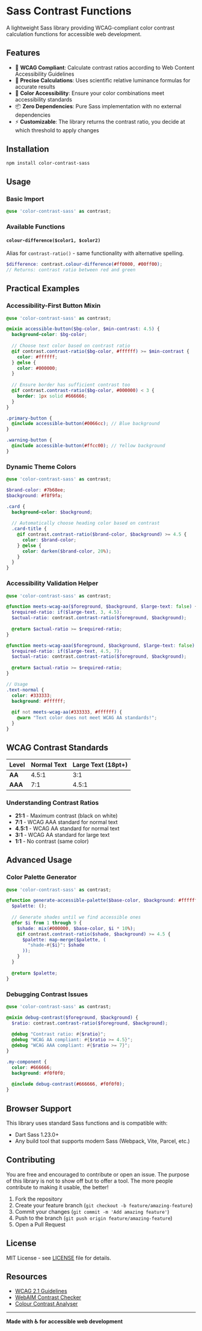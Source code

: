 # Sass Contrast Functions

A lightweight Sass library providing WCAG-compliant color contrast calculation functions for accessible web development.

## Features

- 🎯 **WCAG Compliant**: Calculate contrast ratios according to Web Content Accessibility Guidelines
- 🧮 **Precise Calculations**: Uses scientific relative luminance formulas for accurate results
- 🎨 **Color Accessibility**: Ensure your color combinations meet accessibility standards
- 📦 **Zero Dependencies**: Pure Sass implementation with no external dependencies
- ⚡ **Customizable**: The library returns the contrast ratio, you decide at which threshold to apply changes

## Installation

```bash
npm install color-contrast-sass
```

## Usage

### Basic Import

```scss
@use 'color-contrast-sass' as contrast;
```

### Available Functions


#### `colour-difference($color1, $color2)`

Alias for `contrast-ratio()` - same functionality with alternative spelling.

```scss
$difference: contrast.colour-difference(#ff0000, #00ff00);
// Returns: contrast ratio between red and green
```

## Practical Examples

### Accessibility-First Button Mixin

```scss
@use 'color-contrast-sass' as contrast;

@mixin accessible-button($bg-color, $min-contrast: 4.5) {
  background-color: $bg-color;
  
  // Choose text color based on contrast ratio
  @if contrast.contrast-ratio($bg-color, #ffffff) >= $min-contrast {
    color: #ffffff;
  } @else {
    color: #000000;
  }
  
  // Ensure border has sufficient contrast too
  @if contrast.contrast-ratio($bg-color, #000000) < 3 {
    border: 1px solid #666666;
  }
}

.primary-button {
  @include accessible-button(#0066cc); // Blue background
}

.warning-button {
  @include accessible-button(#ffcc00); // Yellow background
}
```

### Dynamic Theme Colors

```scss
@use 'color-contrast-sass' as contrast;

$brand-color: #7b68ee;
$background: #f8f9fa;

.card {
  background-color: $background;
  
  // Automatically choose heading color based on contrast
  .card-title {
    @if contrast.contrast-ratio($brand-color, $background) >= 4.5 {
      color: $brand-color;
    } @else {
      color: darken($brand-color, 20%);
    }
  }
}
```

### Accessibility Validation Helper

```scss
@use 'color-contrast-sass' as contrast;

@function meets-wcag-aa($foreground, $background, $large-text: false) {
  $required-ratio: if($large-text, 3, 4.5);
  $actual-ratio: contrast.contrast-ratio($foreground, $background);
  
  @return $actual-ratio >= $required-ratio;
}

@function meets-wcag-aaa($foreground, $background, $large-text: false) {
  $required-ratio: if($large-text, 4.5, 7);
  $actual-ratio: contrast.contrast-ratio($foreground, $background);
  
  @return $actual-ratio >= $required-ratio;
}

// Usage
.text-normal {
  color: #333333;
  background: #ffffff;
  
  @if not meets-wcag-aa(#333333, #ffffff) {
    @warn "Text color does not meet WCAG AA standards!";
  }
}
```

## WCAG Contrast Standards

| Level | Normal Text | Large Text (18pt+) |
|-------|-------------|-------------------|
| **AA** | 4.5:1 | 3:1 |
| **AAA** | 7:1 | 4.5:1 |

### Understanding Contrast Ratios

- **21:1** - Maximum contrast (black on white)
- **7:1** - WCAG AAA standard for normal text
- **4.5:1** - WCAG AA standard for normal text
- **3:1** - WCAG AA standard for large text
- **1:1** - No contrast (same color)

## Advanced Usage

### Color Palette Generator

```scss
@use 'color-contrast-sass' as contrast;

@function generate-accessible-palette($base-color, $background: #ffffff) {
  $palette: ();
  
  // Generate shades until we find accessible ones
  @for $i from 1 through 9 {
    $shade: mix(#000000, $base-color, $i * 10%);
    @if contrast.contrast-ratio($shade, $background) >= 4.5 {
      $palette: map-merge($palette, (
        "shade-#{$i}": $shade
      ));
    }
  }
  
  @return $palette;
}
```

### Debugging Contrast Issues

```scss
@use 'color-contrast-sass' as contrast;

@mixin debug-contrast($foreground, $background) {
  $ratio: contrast.contrast-ratio($foreground, $background);
  
  @debug "Contrast ratio: #{$ratio}";
  @debug "WCAG AA compliant: #{$ratio >= 4.5}";
  @debug "WCAG AAA compliant: #{$ratio >= 7}";
}

.my-component {
  color: #666666;
  background: #f0f0f0;
  
  @include debug-contrast(#666666, #f0f0f0);
}
```

## Browser Support

This library uses standard Sass functions and is compatible with:
- Dart Sass 1.23.0+
- Any build tool that supports modern Sass (Webpack, Vite, Parcel, etc.)

## Contributing

You are free and encouraged to contribute or open an issue. The purpose of this library is not to show off but to offer a tool. The more people contribute to making it usable, the better! 

1. Fork the repository
2. Create your feature branch (`git checkout -b feature/amazing-feature`)
3. Commit your changes (`git commit -m 'Add amazing feature'`)
4. Push to the branch (`git push origin feature/amazing-feature`)
5. Open a Pull Request

## License

MIT License - see [LICENSE](LICENSE) file for details.

## Resources

- [WCAG 2.1 Guidelines](https://www.w3.org/WAI/WCAG21/Understanding/contrast-minimum.html)
- [WebAIM Contrast Checker](https://webaim.org/resources/contrastchecker/)
- [Colour Contrast Analyser](https://www.tpgi.com/color-contrast-checker/)

---

**Made with ♿ for accessible web development**
